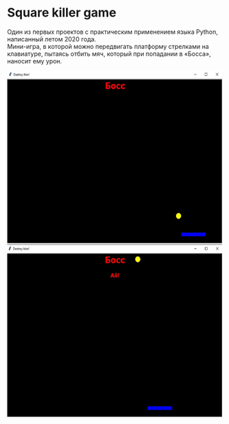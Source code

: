 # Square killer game
Один из первых проектов с практическим применением языка Python, написанный летом 2020 года.  
Мини-игра, в которой можно передвигать платформу стрелками на клавиатуре, пытаясь отбить мяч, который при попадании в «Босса», наносит ему урон.

<p><img src="https://github.com/Nikita-Lev/Square-killer-game/blob/main/Square_killer1.jpg" width="500" height="400"/>
<img src="https://github.com/Nikita-Lev/Square-killer-game/blob/main/Square_killer2.jpg" width="500" height="400"/></p>
